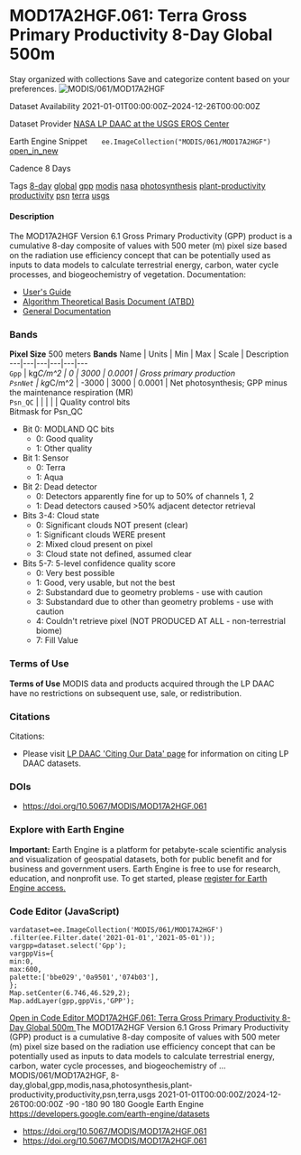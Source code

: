  
#  MOD17A2HGF.061: Terra Gross Primary Productivity 8-Day Global 500m 
Stay organized with collections  Save and categorize content based on your preferences. 
![MODIS/061/MOD17A2HGF](https://developers.google.com/earth-engine/datasets/images/MODIS/MODIS_061_MOD17A2HGF_sample.png) 

Dataset Availability
    2021-01-01T00:00:00Z–2024-12-26T00:00:00Z 

Dataset Provider
     [ NASA LP DAAC at the USGS EROS Center ](https://doi.org/10.5067/MODIS/MOD17A2HGF.061) 

Earth Engine Snippet
     `    ee.ImageCollection("MODIS/061/MOD17A2HGF")   ` [ open_in_new ](https://code.earthengine.google.com/?scriptPath=Examples:Datasets/MODIS/MODIS_061_MOD17A2HGF) 

Cadence
    8 Days 

Tags
     [8-day](https://developers.google.com/earth-engine/datasets/tags/8-day) [global](https://developers.google.com/earth-engine/datasets/tags/global) [gpp](https://developers.google.com/earth-engine/datasets/tags/gpp) [modis](https://developers.google.com/earth-engine/datasets/tags/modis) [nasa](https://developers.google.com/earth-engine/datasets/tags/nasa) [photosynthesis](https://developers.google.com/earth-engine/datasets/tags/photosynthesis) [plant-productivity](https://developers.google.com/earth-engine/datasets/tags/plant-productivity) [productivity](https://developers.google.com/earth-engine/datasets/tags/productivity) [psn](https://developers.google.com/earth-engine/datasets/tags/psn) [terra](https://developers.google.com/earth-engine/datasets/tags/terra) [usgs](https://developers.google.com/earth-engine/datasets/tags/usgs)
#### Description
The MOD17A2HGF Version 6.1 Gross Primary Productivity (GPP) product is a cumulative 8-day composite of values with 500 meter (m) pixel size based on the radiation use efficiency concept that can be potentially used as inputs to data models to calculate terrestrial energy, carbon, water cycle processes, and biogeochemistry of vegetation.
Documentation:
  * [User's Guide](https://lpdaac.usgs.gov/documents/972/MOD17_User_Guide_V61.pdf)
  * [Algorithm Theoretical Basis Document (ATBD)](https://lpdaac.usgs.gov/documents/95/MOD17_ATBD.pdf)
  * [General Documentation](https://ladsweb.modaps.eosdis.nasa.gov/filespec/MODIS/6/MOD17A2HGF)


### Bands
**Pixel Size** 500 meters 
**Bands**
Name | Units | Min | Max | Scale | Description  
---|---|---|---|---|---  
`Gpp` | kg*C/m^2 |  0  |  3000  | 0.0001 | Gross primary production  
`PsnNet` | kg*C/m^2 |  -3000  |  3000  | 0.0001 | Net photosynthesis; GPP minus the maintenance respiration (MR)  
`Psn_QC` |  |  |  |  | Quality control bits  
Bitmask for Psn_QC
  * Bit 0: MODLAND QC bits 
    * 0: Good quality
    * 1: Other quality
  * Bit 1: Sensor 
    * 0: Terra
    * 1: Aqua
  * Bit 2: Dead detector 
    * 0: Detectors apparently fine for up to 50% of channels 1, 2
    * 1: Dead detectors caused >50% adjacent detector retrieval
  * Bits 3-4: Cloud state 
    * 0: Significant clouds NOT present (clear)
    * 1: Significant clouds WERE present
    * 2: Mixed cloud present on pixel
    * 3: Cloud state not defined, assumed clear
  * Bits 5-7: 5-level confidence quality score 
    * 0: Very best possible
    * 1: Good, very usable, but not the best
    * 2: Substandard due to geometry problems - use with caution
    * 3: Substandard due to other than geometry problems - use with caution
    * 4: Couldn't retrieve pixel (NOT PRODUCED AT ALL - non-terrestrial biome)
    * 7: Fill Value

  
### Terms of Use
**Terms of Use**
MODIS data and products acquired through the LP DAAC have no restrictions on subsequent use, sale, or redistribution.
### Citations
Citations:
  * Please visit [LP DAAC 'Citing Our Data' page](https://lpdaac.usgs.gov/citing_our_data) for information on citing LP DAAC datasets.


### DOIs
  * [ https://doi.org/10.5067/MODIS/MOD17A2HGF.061 ](https://doi.org/10.5067/MODIS/MOD17A2HGF.061)


### Explore with Earth Engine
**Important:** Earth Engine is a platform for petabyte-scale scientific analysis and visualization of geospatial datasets, both for public benefit and for business and government users. Earth Engine is free to use for research, education, and nonprofit use. To get started, please [register for Earth Engine access.](https://console.cloud.google.com/earth-engine)
### Code Editor (JavaScript)
```
vardataset=ee.ImageCollection('MODIS/061/MOD17A2HGF')
.filter(ee.Filter.date('2021-01-01','2021-05-01'));
vargpp=dataset.select('Gpp');
vargppVis={
min:0,
max:600,
palette:['bbe029','0a9501','074b03'],
};
Map.setCenter(6.746,46.529,2);
Map.addLayer(gpp,gppVis,'GPP');
```
[ Open in Code Editor ](https://code.earthengine.google.com/?scriptPath=Examples:Datasets/MODIS/MODIS_061_MOD17A2HGF)
[ MOD17A2HGF.061: Terra Gross Primary Productivity 8-Day Global 500m ](https://developers.google.com/earth-engine/datasets/catalog/MODIS_061_MOD17A2HGF)
The MOD17A2HGF Version 6.1 Gross Primary Productivity (GPP) product is a cumulative 8-day composite of values with 500 meter (m) pixel size based on the radiation use efficiency concept that can be potentially used as inputs to data models to calculate terrestrial energy, carbon, water cycle processes, and biogeochemistry of …
MODIS/061/MOD17A2HGF, 8-day,global,gpp,modis,nasa,photosynthesis,plant-productivity,productivity,psn,terra,usgs 
2021-01-01T00:00:00Z/2024-12-26T00:00:00Z
-90 -180 90 180 
Google Earth Engine
https://developers.google.com/earth-engine/datasets
  * [ https://doi.org/10.5067/MODIS/MOD17A2HGF.061 ](https://doi.org/https://doi.org/10.5067/MODIS/MOD17A2HGF.061)
  * [ https://doi.org/10.5067/MODIS/MOD17A2HGF.061 ](https://doi.org/https://developers.google.com/earth-engine/datasets/catalog/MODIS_061_MOD17A2HGF)


